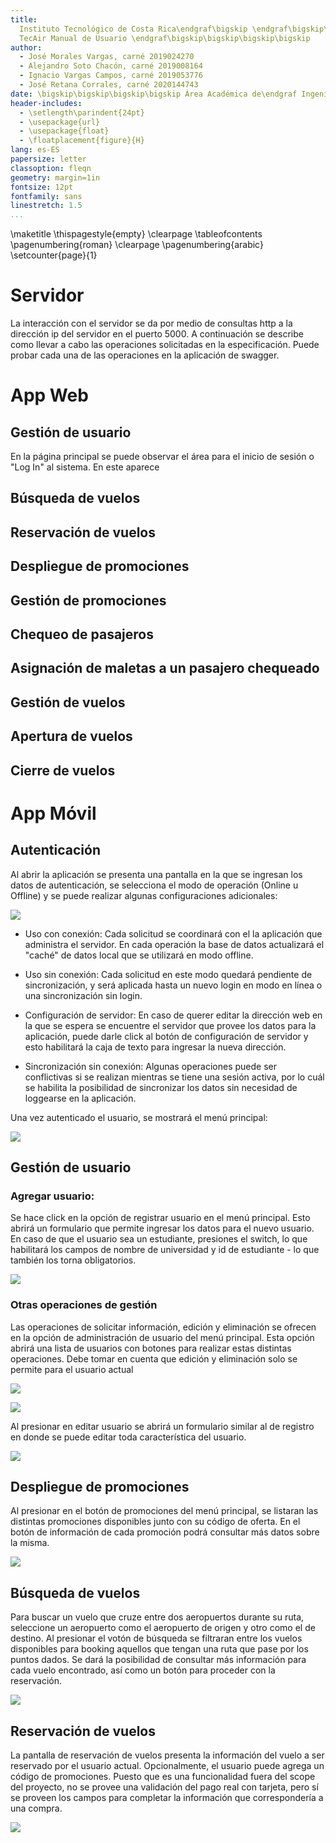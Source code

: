 ```yaml
---
title:
  Instituto Tecnológico de Costa Rica\endgraf\bigskip \endgraf\bigskip\bigskip\
  TecAir Manual de Usuario \endgraf\bigskip\bigskip\bigskip\bigskip
author:
  - José Morales Vargas, carné 2019024270
  - Alejandro Soto Chacón, carné 2019008164
  - Ignacio Vargas Campos, carné 2019053776
  - José Retana Corrales, carné 2020144743
date: \bigskip\bigskip\bigskip\bigskip Área Académica de\endgraf Ingeniería en Computadores \endgraf\bigskip\bigskip\ Bases de Datos \endgraf  (CE3101) \endgraf\bigskip\bigskip Profesor Marco Rivera Meneses \endgraf\vfill  Semestre I 2022
header-includes:
  - \setlength\parindent{24pt}
  - \usepackage{url}
  - \usepackage{float}
  - \floatplacement{figure}{H}
lang: es-ES
papersize: letter
classoption: fleqn
geometry: margin=1in
fontsize: 12pt
fontfamily: sans
linestretch: 1.5
...
```


\maketitle
\thispagestyle{empty}
\clearpage
\tableofcontents
\pagenumbering{roman}
\clearpage
\pagenumbering{arabic}
\setcounter{page}{1}

# Servidor

La interacción con el servidor se da por medio de consultas http a la dirección ip del servidor en el puerto 5000. A continuación se describe como llevar a cabo las operaciones solicitadas en la especificación. Puede probar cada una de las operaciones en la aplicación de swagger.

# App Web

## Gestión de usuario

En la página principal se puede observar el área para el inicio de sesión o "Log In" al sistema. En este aparece 

## Búsqueda de vuelos

## Reservación de vuelos

## Despliegue de promociones

## Gestión de promociones

## Chequeo de pasajeros

## Asignación de maletas a un pasajero chequeado

## Gestión de vuelos

## Apertura de vuelos

## Cierre de vuelos

# App Móvil

## Autenticación

Al abrir la aplicación se presenta una pantalla en la que se ingresan los datos de autenticación, se selecciona el modo de operación (Online u Offline) y se puede realizar algunas configuraciones adicionales:

![](imgs/movil1.jpg)

- Uso con conexión: Cada solicitud se coordinará con el la aplicación que administra el servidor. En cada operación la base de datos actualizará el "caché" de datos local que se utilizará en modo offline.

- Uso sin conexión: Cada solicitud en este modo quedará pendiente de sincronización, y será aplicada hasta un nuevo login en modo en línea o una sincronización sin login. 

- Configuración de servidor: En caso de querer editar la dirección web en la que se espera se encuentre el servidor que provee los datos para la aplicación, puede darle click al botón de configuración de servidor y esto habilitará la caja de texto para ingresar la nueva dirección.

- Sincronización sin conexión: Algunas operaciones puede ser conflictivas si se realizan mientras se tiene una sesión activa, por lo cuál se habilita la posibilidad de sincronizar los datos sin necesidad de loggearse en la aplicación.

Una vez autenticado el usuario, se mostrará el menú principal:

![](imgs/movil2.jpg)

## Gestión de usuario

### Agregar usuario: 

Se hace click en la opción de registrar usuario en el menú principal. Esto abrirá un formulario que permite ingresar los datos para el nuevo usuario. En caso de que el usuario sea un estudiante, presiones el switch, lo que habilitará los campos de nombre de universidad y id de estudiante - lo que también los torna obligatorios.

![](imgs/movil3.jpg)

### Otras operaciones de gestión 

Las operaciones de solicitar información, edición y eliminación se ofrecen en la opción de administración de usuario del menú principal. Esta opción abrirá una lista de usuarios con botones para realizar estas distintas operaciones. Debe tomar en cuenta que edición y eliminación solo se permite para el usuario actual

![](imgs/movil4.jpg)

![](imgs/movil5.jpg)

Al presionar en editar usuario se abrirá un formulario similar al de registro en donde se puede editar toda característica del usuario. 

![](imgs/movil6.jpg)

## Despliegue de promociones

Al presionar en el botón de promociones del menú principal, se listaran las distintas promociones disponibles junto con su código de oferta. En el botón de información de cada promoción podrá consultar más datos sobre la misma.

![](imgs/movil7.jpg)

## Búsqueda de vuelos

Para buscar un vuelo que cruze entre dos aeropuertos durante su ruta, seleccione un aeropuerto como el aeropuerto de origen y otro como el de destino. Al presionar el votón de búsqueda se filtraran entre los vuelos disponibles para booking aquellos que tengan una ruta que pase por los puntos dados. Se dará la posibilidad de consultar más información para cada vuelo encontrado, así como un botón para proceder con la reservación.

![](imgs/movil8.jpg)

## Reservación de vuelos

La pantalla de reservación de vuelos presenta la información del vuelo a ser reservado por el usuario actual. Opcionalmente, el usuario puede agrega un código de promociones. Puesto que es una funcionalidad fuera del scope del proyecto, no se provee una validación del pago real con tarjeta, pero sí se proveen los campos para completar la información que correspondería a una compra.

![](imgs/movil9.jpg)

